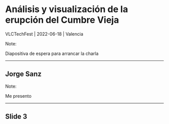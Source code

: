 # Análisis y visualización de la erupción del Cumbre Vieja

VLCTechFest | 2022-06-18 | Valencia

Note:

Diapositiva de espera para arrancar la charla

---

## Jorge Sanz

Note:

Me presento

---

## Slide 3